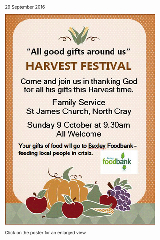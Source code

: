 29 September 2016

[](http://www.northcrayresidents.org.uk/posters/poster56.pdf)

![Image](images/nm0090_1.gif)

Click on the poster for an enlarged view
